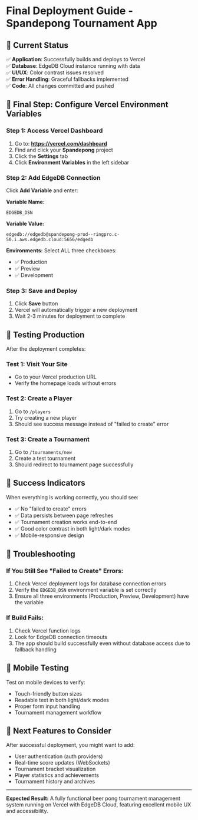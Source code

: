 # Final Deployment Guide - Spandepong Tournament App

## 🎯 Current Status

✅ **Application**: Successfully builds and deploys to Vercel  
✅ **Database**: EdgeDB Cloud instance running with data  
✅ **UI/UX**: Color contrast issues resolved  
✅ **Error Handling**: Graceful fallbacks implemented  
✅ **Code**: All changes committed and pushed  

## 🚀 Final Step: Configure Vercel Environment Variables

### Step 1: Access Vercel Dashboard
1. Go to: **https://vercel.com/dashboard**
2. Find and click your **Spandepong** project
3. Click the **Settings** tab
4. Click **Environment Variables** in the left sidebar

### Step 2: Add EdgeDB Connection
Click **Add Variable** and enter:

**Variable Name:**
```
EDGEDB_DSN
```

**Variable Value:**
```
edgedb://edgedb@spandepong-prod--ringpro.c-50.i.aws.edgedb.cloud:5656/edgedb
```

**Environments:** Select ALL three checkboxes:
- ✅ Production
- ✅ Preview  
- ✅ Development

### Step 3: Save and Deploy
1. Click **Save** button
2. Vercel will automatically trigger a new deployment
3. Wait 2-3 minutes for deployment to complete

## 🧪 Testing Production

After the deployment completes:

### Test 1: Visit Your Site
- Go to your Vercel production URL
- Verify the homepage loads without errors

### Test 2: Create a Player
1. Go to `/players`
2. Try creating a new player
3. Should see success message instead of "failed to create" error

### Test 3: Create a Tournament
1. Go to `/tournaments/new`
2. Create a test tournament
3. Should redirect to tournament page successfully

## 🎉 Success Indicators

When everything is working correctly, you should see:
- ✅ No "failed to create" errors
- ✅ Data persists between page refreshes
- ✅ Tournament creation works end-to-end
- ✅ Good color contrast in both light/dark modes
- ✅ Mobile-responsive design

## 🔧 Troubleshooting

### If You Still See "Failed to Create" Errors:
1. Check Vercel deployment logs for database connection errors
2. Verify the `EDGEDB_DSN` environment variable is set correctly
3. Ensure all three environments (Production, Preview, Development) have the variable

### If Build Fails:
1. Check Vercel function logs
2. Look for EdgeDB connection timeouts
3. The app should build successfully even without database access due to fallback handling

## 📱 Mobile Testing

Test on mobile devices to verify:
- Touch-friendly button sizes
- Readable text in both light/dark modes
- Proper form input handling
- Tournament management workflow

## 🎯 Next Features to Consider

After successful deployment, you might want to add:
- User authentication (auth providers)
- Real-time score updates (WebSockets)
- Tournament bracket visualization
- Player statistics and achievements
- Tournament history and archives

---

**Expected Result:** A fully functional beer pong tournament management system running on Vercel with EdgeDB Cloud, featuring excellent mobile UX and accessibility.
